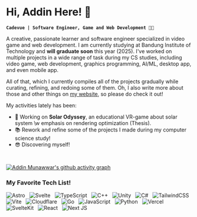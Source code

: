 # Hi, Addin Here! 👋
**`Cadevue | Software Engineer, Game and Web Development 👾🚀`**<br>

A creative, passionate learner and software engineer specialized in video game and web development. I am currently studying at Bandung Institute of Technology and **will graduate soon** this year (2025). I've worked on multiple projects in a wide range of task during my CS studies, including video game, web development, graphics programming, AI/ML, desktop app, and even mobile app. 

All of that, which I currently compiles all of the projects gradually while curating, refining, and redoing some of them. Oh, I also write more about those and other things on [my website](https://cadevue.com), so please do check it out!

My activities lately has been:
- 🌌 Working on **Solar Odyssey**, an educational VR-game about solar system \w emphasis on rendering optimization (Thesis).
- 📚 Rework and refine some of the projects I made during my computer science study!
- 😎 Discovering myself!

<br>

[![Addin Munawwar's github activity graph](https://github-readme-activity-graph.vercel.app/graph?username=cadevue&theme=redical)](https://github.com/ashutosh00710/github-readme-activity-graph)
### My Favorite Tech List! <br>
![Astro](https://img.shields.io/badge/astro-%232C2052.svg?style=for-the-badge&logo=astro&logoColor=white) &nbsp;
![Svelte](https://img.shields.io/badge/svelte-%23f1413d.svg?style=for-the-badge&logo=svelte&logoColor=white) &nbsp;
![TypeScript](https://img.shields.io/badge/typescript-%23007ACC.svg?style=for-the-badge&logo=typescript&logoColor=white) &nbsp;
![C++](https://img.shields.io/badge/c++-%2300599C.svg?style=for-the-badge&logo=c%2B%2B&logoColor=white) &nbsp;
![Unity](https://img.shields.io/badge/unity-%23000000.svg?style=for-the-badge&logo=unity&logoColor=white) &nbsp;
![C#](https://img.shields.io/badge/c%23-%23239120.svg?style=for-the-badge&logo=csharp&logoColor=white) &nbsp;
![TailwindCSS](https://img.shields.io/badge/tailwindcss-%2338B2AC.svg?style=for-the-badge&logo=tailwind-css&logoColor=white) &nbsp;
![Vite](https://img.shields.io/badge/vite-%23646CFF.svg?style=for-the-badge&logo=vite&logoColor=white) &nbsp;
![Cloudflare](https://img.shields.io/badge/Cloudflare-F38020?style=for-the-badge&logo=Cloudflare&logoColor=white) &nbsp;
![Go](https://img.shields.io/badge/go-%2300ADD8.svg?style=for-the-badge&logo=go&logoColor=white) &nbsp;
![JavaScript](https://img.shields.io/badge/javascript-%23323330.svg?style=for-the-badge&logo=javascript&logoColor=%23F7DF1E) &nbsp;
![Python](https://img.shields.io/badge/python-3670A0?style=for-the-badge&logo=python&logoColor=ffdd54) &nbsp;
![Vercel](https://img.shields.io/badge/vercel-%23000000.svg?style=for-the-badge&logo=vercel&logoColor=white) &nbsp;
![SvelteKit](https://img.shields.io/badge/sveltekit-%23ff3e00.svg?style=for-the-badge&logo=svelte&logoColor=white) &nbsp;
![React](https://img.shields.io/badge/react-%2320232a.svg?style=for-the-badge&logo=react&logoColor=%2361DAFB) &nbsp;
![Next JS](https://img.shields.io/badge/Next-black?style=for-the-badge&logo=next.js&logoColor=white) &nbsp;
